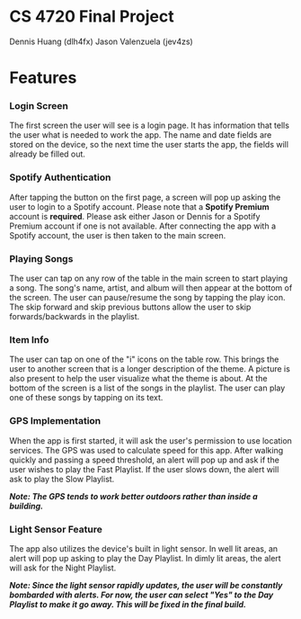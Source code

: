 # CS 4720 Final Project
Dennis Huang (dlh4fx)
Jason Valenzuela (jev4zs)

# Features

### Login Screen
The first screen the user will see is a login page. It has information that tells the user what is needed to work the app. The name and date fields are stored on the device, so the next time the user starts the app, the fields will already be filled out. 


### Spotify Authentication
After tapping the button on the first page, a screen will pop up asking the user to login to a Spotify account. Please note that a **Spotify Premium** account is **required**. Please ask either Jason or Dennis for a Spotify Premium account if one is not available. After connecting the app with a Spotify account, the user is then taken to the main screen. 


### Playing Songs
The user can tap on any row of the table in the main screen to start playing a song. The song's name, artist, and album will then appear at the bottom of the screen. The user can pause/resume the song by tapping the play icon. The skip forward and skip previous buttons allow the user to skip forwards/backwards in the playlist. 


### Item Info
The user can tap on one of the "i" icons on the table row. This brings the user to another screen that is a longer description of the theme. A picture is also present to help the user visualize what the theme is about. At the bottom of the screen is a list of the songs in the playlist. The user can play one of these songs by tapping on its text. 


### GPS Implementation
When the app is first started, it will ask the user's permission to use location services. The GPS was used to calculate speed for this app. After walking quickly and passing a speed threshold, an alert will pop up and ask if the user wishes to play the Fast Playlist. If the user slows down, the alert will ask to play the Slow Playlist. 

***Note: The GPS tends to work better outdoors rather than inside a building.***


### Light Sensor Feature
The app also utilizes the device's built in light sensor. In well lit areas, an alert will pop up asking to play the Day Playlist. In dimly lit areas, the alert will ask for the Night Playlist. 

***Note: Since the light sensor rapidly updates, the user will be constantly bombarded with alerts. For now, the user can select "Yes" to the Day Playlist to make it go away. This will be fixed in the final build.***


